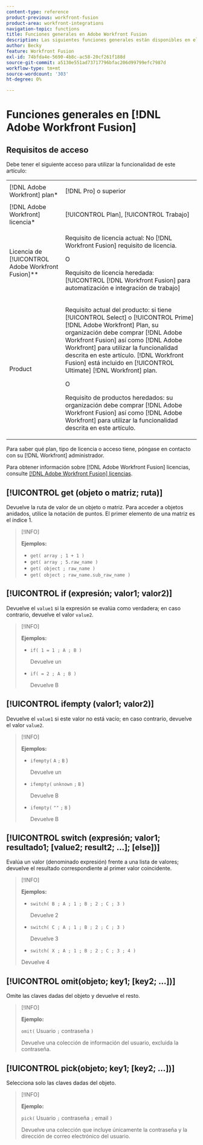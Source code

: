 ```yaml
---
content-type: reference
product-previous: workfront-fusion
product-area: workfront-integrations
navigation-topic: functions
title: Funciones generales en Adobe Workfront Fusion
description: Las siguientes funciones generales están disponibles en el panel de asignación de Adobe Workfront Fusion.
author: Becky
feature: Workfront Fusion
exl-id: 74bfda4e-5690-4b8c-ac58-20cf261f188d
source-git-commit: a5130e551ad73717796bfac206d99799efc7987d
workflow-type: tm+mt
source-wordcount: '303'
ht-degree: 0%

---
```


# Funciones generales en [!DNL Adobe Workfront Fusion]

## Requisitos de acceso

Debe tener el siguiente acceso para utilizar la funcionalidad de este artículo:

<table style="table-layout:auto">
 <col> 
 <col> 
 <tbody> 
  <tr> 
   <td role="rowheader">[!DNL Adobe Workfront] plan*</td> 
   <td> <p>[!DNL Pro] o superior</p> </td> 
  </tr> 
  <tr data-mc-conditions=""> 
   <td role="rowheader">[!DNL Adobe Workfront] licencia*</td> 
   <td> <p>[!UICONTROL Plan], [!UICONTROL Trabajo]</p> </td> 
  </tr> 
  <tr> 
   <td role="rowheader">Licencia de [!UICONTROL Adobe Workfront Fusion]**</td> 
   <td>
   <p>Requisito de licencia actual: No [!DNL Workfront Fusion] requisito de licencia.</p>
   <p>O</p>
   <p>Requisito de licencia heredada: [!UICONTROL [!DNL Workfront Fusion] para automatización e integración de trabajo] </p>
   </td> 
  </tr> 
  <tr> 
   <td role="rowheader">Product</td> 
   <td>
   <p>Requisito actual del producto: si tiene [!UICONTROL Select] o [!UICONTROL Prime] [!DNL Adobe Workfront] Plan, su organización debe comprar [!DNL Adobe Workfront Fusion] así como [!DNL Adobe Workfront] para utilizar la funcionalidad descrita en este artículo. [!DNL Workfront Fusion] está incluido en [!UICONTROL Ultimate] [!DNL Workfront] plan.</p>
   <p>O</p>
   <p>Requisito de productos heredados: su organización debe comprar [!DNL Adobe Workfront Fusion] así como [!DNL Adobe Workfront] para utilizar la funcionalidad descrita en este artículo.</p>
   </td> 
  </tr> 
 </tbody> 
</table>

Para saber qué plan, tipo de licencia o acceso tiene, póngase en contacto con su [!DNL Workfront] administrador.

Para obtener información sobre [!DNL Adobe Workfront Fusion] licencias, consulte [[!DNL Adobe Workfront Fusion] licencias](../../workfront-fusion/get-started/license-automation-vs-integration.md).

## [!UICONTROL get (objeto o matriz; ruta)]

Devuelve la ruta de valor de un objeto o matriz. Para acceder a objetos anidados, utilice la notación de puntos. El primer elemento de una matriz es el índice 1.

>[!INFO]
>
>**Ejemplos:**
>
>* `get( array ; 1 + 1 )`
>* `get( array ; 5.raw_name )`
>* `get( object ; raw_name )`
>* `get( object ; raw_name.sub_raw_name )`

## [!UICONTROL if (expresión; valor1; valor2)]

Devuelve el `value1` si la expresión se evalúa como verdadera; en caso contrario, devuelve el valor `value2`.

>[!INFO]
>
>**Ejemplos:**
>
>* `if( 1 = 1 ; A ; B )`
>
>    Devuelve un
>
>* `if( = 2 ; A ; B )`
>
>   Devuelve B

## [!UICONTROL ifempty (valor1; valor2)]

Devuelve el `value1` si este valor no está vacío; en caso contrario, devuelve el valor `value2`.

>[!INFO]
>
>**Ejemplos:**
>
>* `ifempty(` `A` `;` `B` )
>
>   Devuelve un
>
>* `ifempty(` `unknown` `;` `B` )
>
>   Devuelve B
>
>* `ifempty(` `""` `;` `B` )
>
>   Devuelve B

## [!UICONTROL switch (expresión; valor1; resultado1; [value2; result2; ...]; [else])]

Evalúa un valor (denominado expresión) frente a una lista de valores; devuelve el resultado correspondiente al primer valor coincidente.

>[!INFO]
>
>**Ejemplos:**
>
>* `switch( B ; A ; 1 ; B ; 2 ; C ; 3 )`
>
>   Devuelve 2
>
>* `switch( C ; A ; 1 ; B ; 2 ; C ; 3 )`
>
>   Devuelve 3
>
>* `switch( X ; A ; 1 ; B ; 2 ; C ; 3 ; 4 )`
>
>  Devuelve 4

## [!UICONTROL omit(objeto; key1; [key2; ...])]

Omite las claves dadas del objeto y devuelve el resto.

>[!INFO]
>
>**Ejemplo:**
>
>`omit(` Usuario `;` contraseña `)`
>
>Devuelve una colección de información del usuario, excluida la contraseña.

## [!UICONTROL pick(objeto; key1; [key2; ...])]

Selecciona solo las claves dadas del objeto.

>[!INFO]
>
>**Ejemplo:**
>
>`pick(` Usuario `;` contraseña `;` email `)`
>
>Devuelve una colección que incluye únicamente la contraseña y la dirección de correo electrónico del usuario.
